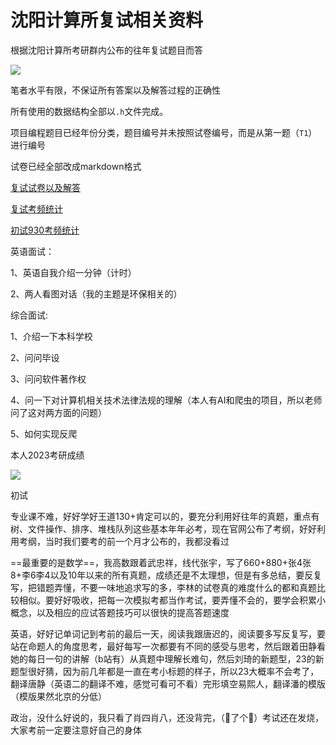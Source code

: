 # 沈阳计算所复试相关资料


根据沈阳计算所考研群内公布的往年复试题目而答

![](https://gowi-picgo.oss-cn-shenzhen.aliyuncs.com/202303062231700.png)

笔者水平有限，不保证所有答案以及解答过程的正确性

所有使用的数据结构全部以`.h`文件完成。

项目编程题目已经年份分类，题目编号并未按照试卷编号，而是从第一题（`T1`）进行编号

试卷已经全部改成markdown格式

[复试试卷以及解答](./my_answer.md)

[复试考频统计](./SICT_INTERVIEW_STATISTIC.xlsx)

[初试930考频统计](./930历年考点归纳.xlsx)

英语面试：

1、英语自我介绍一分钟（计时）

2、两人看图对话（我的主题是环保相关的）

综合面试:

1、介绍一下本科学校

2、问问毕设

3、问问软件著作权

4、问一下对计算机相关技术法律法规的理解（本人有AI和爬虫的项目，所以老师问了这对两方面的问题）

5、如何实现反爬

本人2023考研成绩

![](https://gowi-picgo.oss-cn-shenzhen.aliyuncs.com/202302221405761.png)

初试

专业课不难，好好学好王道130+肯定可以的，要充分利用好往年的真题，重点有树、文件操作、排序、堆栈队列这些基本年年必考，现在官网公布了考纲，好好利用考纲，当时我们要考的前一个月才公布的，我都没看过

==最重要的是数学==，我高数跟着武忠祥，线代张宇，写了660+880+张4张8+李6李4以及10年以来的所有真题，成绩还是不太理想，但是有多总结，要反复写，把错题弄懂，不要一味地追求写的多，李林的试卷真的难度什么的都和真题比较相似。要好好吸收，把每一次模拟考都当作考试，要弄懂不会的，要学会积累小概念，以及相应的应试答题技巧可以很快的提高答题速度

英语，好好记单词记到考前的最后一天，阅读我跟唐迟的，阅读要多写反复写，要站在命题人的角度思考，最好每写一次都要有不同的感受与思考，然后跟着田静看她的每日一句的讲解（b站有）从真题中理解长难句，然后刘琦的新题型，23的新题型很好猜，因为前几年都是一直在考小标题的样子，所以23大概率不会考了，翻译唐静（英语二的翻译不难，感觉可看可不看）完形填空易熙人，翻译潘的模版（模版果然北京的分低）

政治，没什么好说的，我只看了肖四肖八，还没背完，（🐑了个🐑）考试还在发烧，大家考前一定要注意好自己的身体